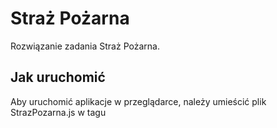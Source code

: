 # Straż Pożarna

Rozwiązanie zadania Straż Pożarna.

## Jak uruchomić

Aby uruchomić aplikacje w przeglądarce, należy umieścić plik StrazPozarna.js w tagu <script> <\script> w pustym pliku html.

index.html :
```html
<html>
<head>

</head>
<body>
  <script src="StrazPozarna.js"></script>
</body>
</html>

```
Następnie otworzyć plik w przeglądarce internetowej i wybrać plik z rozszerzeniem .json . Wygenerowany zostanie graf połączeń miast zapisanych w pliku .json oraz legenda oznaczeń na grafie.

### Wykorzystane technologie

* JavaScript
* Biblioteka Vis.js (http://visjs.org/)
